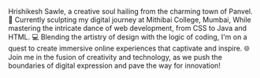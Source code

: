 Hrishikesh Sawle, a creative soul hailing from the charming town of Panvel.
🎨 Currently sculpting my digital journey at Mithibai College, Mumbai,
While mastering the intricate dance of web development, from CSS to Java and HTML.
💻 Blending the artistry of design with the logic of coding,
I'm on a quest to create immersive online experiences that captivate and inspire.
🌐 Join me in the fusion of creativity and technology, as we push the boundaries of digital expression and pave the way for innovation!

<!---
hrishikeshsawle02/hrishikeshsawle02 is a ✨ special ✨ repository because its `README.md` (this file) appears on your GitHub profile.
You can click the Preview link to take a look at your changes.
--->
